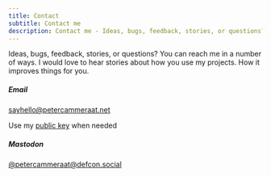 ```yaml
---
title: Contact
subtitle: Contact me
description: Contact me - Ideas, bugs, feedback, stories, or questions? You can reach me in a number of ways.
---
```


Ideas, bugs, feedback, stories, or questions? You can reach me in a number of ways. I would love to hear stories about how you use my projects. How it improves things for you.

##### Email
[sayhello@petercammeraat.net](mailto:sayhello@petercammeraat.net)

Use my [public key](/public-key/) when needed


##### Mastodon 
[@petercammeraat@defcon.social](https://defcon.social/@petercammeraat)






